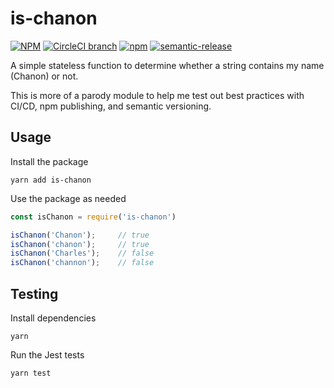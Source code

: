 # is-chanon
[![NPM](https://img.shields.io/npm/l/is-chanon.svg)](https://github.com/chanonroy/is-chanon/blob/master/LICENSE)
[![CircleCI branch](https://img.shields.io/circleci/project/github/chanonroy/is-chanon/master.svg)](https://circleci.com/gh/chanonroy/is-chanon)
[![npm](https://img.shields.io/npm/v/is-chanon.svg)](https://www.npmjs.com/package/is-chanon)
[![semantic-release](https://img.shields.io/badge/%20%20%F0%9F%93%A6%F0%9F%9A%80-semantic--release-e10079.svg)](https://github.com/semantic-release/semantic-release)

A simple stateless function to determine whether a string contains my name (Chanon) or not. 

This is more of a parody module to help me test out best practices with CI/CD, npm publishing, and semantic versioning.


## Usage

Install the package
```
yarn add is-chanon
```

Use the package as needed
```js
const isChanon = require('is-chanon')

isChanon('Chanon');     // true
isChanon('chanon');     // true
isChanon('Charles');    // false
isChanon('channon');    // false
```

## Testing

Install dependencies
```
yarn
```

Run the Jest tests
```
yarn test
```
